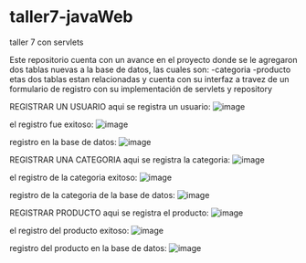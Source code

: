 # taller7-javaWeb
taller 7 con servlets

Este repositorio cuenta con un avance en el proyecto donde se le agregaron dos tablas nuevas a la base de datos, las cuales son:
-categoria 
-producto
etas dos tablas estan relacionadas y cuenta con su interfaz a travez de un formulario de registro con su implementación de servlets y repository


REGISTRAR UN USUARIO
aqui se registra un usuario:
![image](https://github.com/farias0917/taller7-javaWeb/assets/128154875/cf4eb476-8451-4572-a7a9-ab03402c7ca9)

el registro fue exitoso:
![image](https://github.com/farias0917/taller7-javaWeb/assets/128154875/4b3718bb-14e1-4a1c-9cdc-a46d27105606)

registro en la base de datos:
![image](https://github.com/farias0917/taller7-javaWeb/assets/128154875/dd9965d3-ebd6-401d-baf7-d5608044a703)

REGISTRAR UNA CATEGORIA
aqui se registra la categoria:
![image](https://github.com/farias0917/taller7-javaWeb/assets/128154875/5403b548-8136-4910-b1fd-e0b7e580b608)

el registro de la categoria exitoso:
![image](https://github.com/farias0917/taller7-javaWeb/assets/128154875/ce3870c2-aaf1-4d32-8db9-aa8e11ded95d)

registro de la categoria de la base de datos:
![image](https://github.com/farias0917/taller7-javaWeb/assets/128154875/917a8c3a-aeca-4718-8f85-662248022c99)


REGISTRAR PRODUCTO
aqui se registra el producto:
![image](https://github.com/farias0917/taller7-javaWeb/assets/128154875/54aec3f9-e287-47d0-8344-63afb3307ea1)


el registro del producto exitoso:
![image](https://github.com/farias0917/taller7-javaWeb/assets/128154875/12baed4e-0ad5-4e63-927e-6b582ec12dd4)

registro del producto en la base de datos:
![image](https://github.com/farias0917/taller7-javaWeb/assets/128154875/a12273a2-a699-4ac1-a137-a0d22fb411e9)









